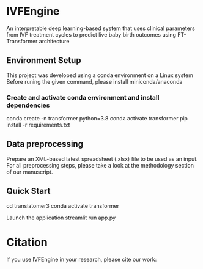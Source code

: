 # IVFEngine
An interpretable deep learning-based system that uses clinical parameters from IVF treatment cycles to predict
live baby birth outcomes using FT-Transformer architecture

## Environment Setup
This project was developed using a conda environment on a Linux system
Before runing the given command, please install miniconda/anaconda

### Create and activate conda environment and install dependencies
conda create -n transformer python=3.8
conda activate transformer
pip install -r requirements.txt

## Data preprocessing
Prepare an XML-based latest spreadsheet (.xlsx) file to be used as an input. For all preprocessing steps, please take a look at the methodology section of our manuscript.

## Quick Start
cd translatomer3 
conda activate transformer

Launch the application
streamlit run app.py

# Citation
If you use IVFEngine in your research, please cite our work:
